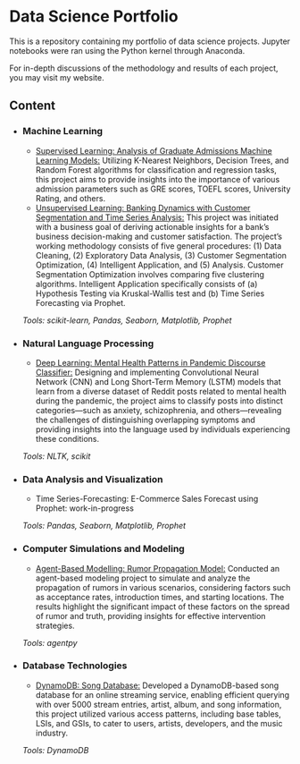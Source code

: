 # Data Science Portfolio

This is a repository containing my portfolio of data science projects. Jupyter notebooks were ran using the Python kernel through Anaconda.

For in-depth discussions of the methodology and results of each project, you may visit my website. 

## Content
- ### Machine Learning
	 - [Supervised Learning: Analysis of Graduate Admissions Machine Learning Models:](https://github.com/yumoldianne/dsci-portfolio/blob/main/Analysis%20of%20Graduate%20Admissions%20ML%20Models.ipynb) Utilizing K-Nearest Neighbors, Decision Trees, and Random Forest algorithms for classification and regression tasks, this project aims to provide insights into the importance of various admission parameters such as GRE scores, TOEFL scores, University Rating, and others. 
	 - [Unsupervised Learning: Banking Dynamics with Customer Segmentation and Time Series Analysis:](https://github.com/yumoldianne/dsci-portfolio/tree/main/Custumer%20Segmentation%20and%20Time%20Series%20Forecasting%20for%20Business%20Insights) This project was initiated with a business goal of deriving actionable insights for a bank’s business decision-making and customer satisfaction. The project’s working methodology consists of five general procedures: (1) Data Cleaning, (2) Exploratory Data Analysis, (3) Customer Segmentation Optimization, (4) Intelligent Application, and (5) Analysis. Customer Segmentation Optimization involves comparing five clustering algorithms. Intelligent Application specifically consists of (a) Hypothesis Testing via Kruskal-Wallis test and (b) Time Series Forecasting via Prophet.

	_Tools: scikit-learn, Pandas, Seaborn, Matplotlib, Prophet_ 

- ### Natural Language Processing
	 - [Deep Learning: Mental Health Patterns in Pandemic Discourse Classifier:](https://github.com/yumoldianne/dsci-portfolio/tree/main/Unveiling%20Mental%20Health%20Patterns%20in%20Pandemic%20Discourse%20through%20Deep%20Learning) Designing and implementing Convolutional Neural Network (CNN) and Long Short-Term Memory (LSTM) models that learn from a diverse dataset of Reddit posts related to mental health during the pandemic, the project aims to classify posts into distinct categories—such as anxiety, schizophrenia, and others—revealing the challenges of distinguishing overlapping symptoms and providing insights into the language used by individuals experiencing these conditions.

	_Tools: NLTK, scikit_ 

- ### Data Analysis and Visualization
	 - Time Series-Forecasting: E-Commerce Sales Forecast using Prophet: work-in-progress

	_Tools: Pandas, Seaborn, Matplotlib, Prophet_ 

- ### Computer Simulations and Modeling 
	 - [Agent-Based Modelling: Rumor Propagation Model:](https://github.com/yumoldianne/dsci-portfolio/blob/main/Rumor%20Propagation%20Model%20using%20ABM.ipynb) Conducted an agent-based modeling project to simulate and analyze the propagation of rumors in various scenarios, considering factors such as acceptance rates, introduction times, and starting locations. The results highlight the significant impact of these factors on the spread of rumor and truth, providing insights for effective intervention strategies.

	_Tools: agentpy_ 

- ### Database Technologies
	 - [DynamoDB: Song Database:](https://github.com/yumoldianne/dsci-portfolio/tree/main/Song%20Database%20Using%20DynamoDB) Developed a DynamoDB-based song database for an online streaming service, enabling efficient querying with over 5000 stream entries, artist, album, and song information, this project utilized various access patterns, including base tables, LSIs, and GSIs, to cater to users, artists, developers, and the music industry.

	_Tools: DynamoDB_ 
